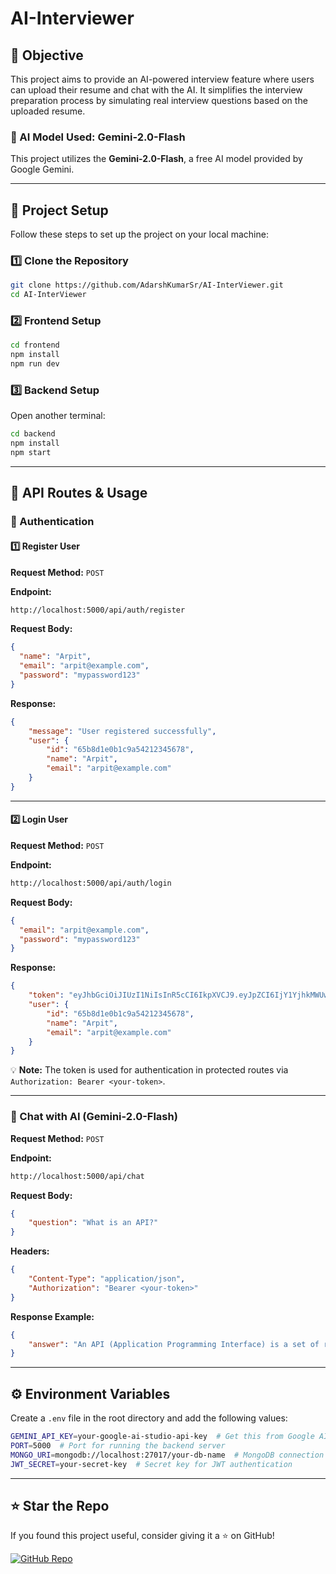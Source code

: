 # AI-Interviewer  

## 🎯 Objective  
This project aims to provide an AI-powered interview feature where users can upload their resume and chat with the AI. It simplifies the interview preparation process by simulating real interview questions based on the uploaded resume.  

### 🤖 AI Model Used: **Gemini-2.0-Flash**  
This project utilizes the **Gemini-2.0-Flash**, a free AI model provided by Google Gemini.  

---  

## 🚀 Project Setup  
Follow these steps to set up the project on your local machine:  

### **1️⃣ Clone the Repository**  
```bash  
git clone https://github.com/AdarshKumarSr/AI-InterViewer.git  
cd AI-InterViewer  
```  

### **2️⃣ Frontend Setup**  
```bash  
cd frontend  
npm install  
npm run dev  
```  

### **3️⃣ Backend Setup**  
Open another terminal:  
```bash  
cd backend  
npm install  
npm start  
```  

---  

## 📌 API Routes & Usage  

### 🔐 Authentication  

#### **1️⃣ Register User**  
**Request Method:** `POST`  

**Endpoint:**  
```bash  
http://localhost:5000/api/auth/register  
```

**Request Body:**  
```json  
{  
  "name": "Arpit",  
  "email": "arpit@example.com",  
  "password": "mypassword123"  
}  
```

**Response:**  
```json  
{  
    "message": "User registered successfully",  
    "user": {  
        "id": "65b8d1e0b1c9a54212345678",  
        "name": "Arpit",  
        "email": "arpit@example.com"  
    }  
}  
```

---  

#### **2️⃣ Login User**  
**Request Method:** `POST`  

**Endpoint:**  
```bash  
http://localhost:5000/api/auth/login  
```

**Request Body:**  
```json  
{  
  "email": "arpit@example.com",  
  "password": "mypassword123"  
}  
```

**Response:**  
```json  
{  
    "token": "eyJhbGciOiJIUzI1NiIsInR5cCI6IkpXVCJ9.eyJpZCI6IjY1YjhkMWUwYjFjOWE1NDIxMjM0NTY3OCIsImlhdCI6MTcwOTUwMjAwMCwiZXhwIjoxNzA5Njg2MDAwfQ.ZZZZZZZZZZZZZZZZZZZ",  
    "user": {  
        "id": "65b8d1e0b1c9a54212345678",  
        "name": "Arpit",  
        "email": "arpit@example.com"  
    }  
}  
```

💡 **Note:** The token is used for authentication in protected routes via `Authorization: Bearer <your-token>`.  

---  

### 🤖 Chat with AI (Gemini-2.0-Flash)  

**Request Method:** `POST`  

**Endpoint:**  
```bash  
http://localhost:5000/api/chat  
```

**Request Body:**  
```json  
{  
    "question": "What is an API?"  
}  
```

**Headers:**  
```json  
{  
    "Content-Type": "application/json",  
    "Authorization": "Bearer <your-token>"  
}  
```

**Response Example:**  
```json  
{  
    "answer": "An API (Application Programming Interface) is a set of rules that allows one software application to interact with another."  
}  
```

---  

## ⚙ Environment Variables  

Create a `.env` file in the root directory and add the following values:  

```bash  
GEMINI_API_KEY=your-google-ai-studio-api-key  # Get this from Google AI Studio  
PORT=5000  # Port for running the backend server  
MONGO_URI=mongodb://localhost:27017/your-db-name  # MongoDB connection string  
JWT_SECRET=your-secret-key  # Secret key for JWT authentication  
```

---  

## ⭐ Star the Repo  
If you found this project useful, consider giving it a ⭐ on GitHub!  

[![GitHub Repo](https://img.shields.io/github/stars/AdarshKumarSr/AI-InterViewer?style=social)](https://github.com/AdarshKumarSr/AI-InterViewer)  


